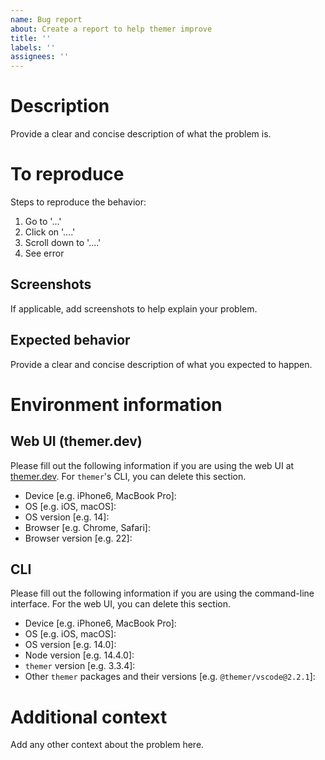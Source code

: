 ```yaml
---
name: Bug report
about: Create a report to help themer improve
title: ''
labels: ''
assignees: ''
---
```


# Description

Provide a clear and concise description of what the problem is.

# To reproduce

Steps to reproduce the behavior:

1. Go to '...'
2. Click on '....'
3. Scroll down to '....'
4. See error

## Screenshots

If applicable, add screenshots to help explain your problem.

## Expected behavior

Provide a clear and concise description of what you expected to happen.

# Environment information

## Web UI (themer.dev)

Please fill out the following information if you are using the web UI at [themer.dev](https://themer.dev). For `themer`'s CLI, you can delete this section.

* Device [e.g. iPhone6, MacBook Pro]:
* OS [e.g. iOS, macOS]:
* OS version [e.g. 14]:
* Browser [e.g. Chrome, Safari]:
* Browser version [e.g. 22]:

## CLI

Please fill out the following information if you are using the command-line interface. For the web UI, you can delete this section.

* Device [e.g. iPhone6, MacBook Pro]:
* OS [e.g. iOS, macOS]:
* OS version [e.g. 14.0]:
* Node version [e.g. 14.4.0]:
* `themer` version [e.g. 3.3.4]:
* Other `themer` packages and their versions [e.g. `@themer/vscode@2.2.1`]:

# Additional context

Add any other context about the problem here.
